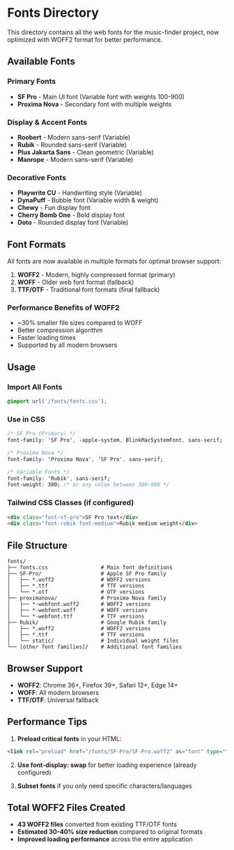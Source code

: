 # Fonts Directory

This directory contains all the web fonts for the music-finder project, now optimized with WOFF2 format for better performance.

## Available Fonts

### Primary Fonts
- **SF Pro** - Main UI font (Variable font with weights 100-900)
- **Proxima Nova** - Secondary font with multiple weights

### Display & Accent Fonts
- **Roobert** - Modern sans-serif (Variable)
- **Rubik** - Rounded sans-serif (Variable)
- **Plus Jakarta Sans** - Clean geometric (Variable)
- **Manrope** - Modern sans-serif (Variable)

### Decorative Fonts
- **Playwrite CU** - Handwriting style (Variable)
- **DynaPuff** - Bubble font (Variable width & weight)
- **Chewy** - Fun display font
- **Cherry Bomb One** - Bold display font
- **Doto** - Rounded display font (Variable)

## Font Formats

All fonts are now available in multiple formats for optimal browser support:

1. **WOFF2** - Modern, highly compressed format (primary)
2. **WOFF** - Older web font format (fallback)
3. **TTF/OTF** - Traditional font formats (final fallback)

### Performance Benefits of WOFF2
- ~30% smaller file sizes compared to WOFF
- Better compression algorithm
- Faster loading times
- Supported by all modern browsers

## Usage

### Import All Fonts
```css
@import url('/fonts/fonts.css');
```

### Use in CSS
```css
/* SF Pro (Primary) */
font-family: 'SF Pro', -apple-system, BlinkMacSystemFont, sans-serif;

/* Proxima Nova */
font-family: 'Proxima Nova', 'SF Pro', sans-serif;

/* Variable Fonts */
font-family: 'Rubik', sans-serif;
font-weight: 300; /* or any value between 300-900 */
```

### Tailwind CSS Classes (if configured)
```html
<div class="font-sf-pro">SF Pro text</div>
<div class="font-rubik font-medium">Rubik medium weight</div>
```

## File Structure

```
fonts/
├── fonts.css                 # Main font definitions
├── SF-Pro/                   # Apple SF Pro family
│   ├── *.woff2               # WOFF2 versions
│   ├── *.ttf                 # TTF versions  
│   └── *.otf                 # OTF versions
├── proximanova/              # Proxima Nova family
│   ├── *-webfont.woff2       # WOFF2 versions
│   ├── *-webfont.woff        # WOFF versions
│   └── *-webfont.ttf         # TTF versions
├── Rubik/                    # Google Rubik family
│   ├── *.woff2               # WOFF2 versions
│   ├── *.ttf                 # TTF versions
│   └── static/               # Individual weight files
└── [other font families]/    # Additional font families
```

## Browser Support

- **WOFF2**: Chrome 36+, Firefox 39+, Safari 12+, Edge 14+
- **WOFF**: All modern browsers
- **TTF/OTF**: Universal fallback

## Performance Tips

1. **Preload critical fonts** in your HTML:
```html
<link rel="preload" href="/fonts/SF-Pro/SF-Pro.woff2" as="font" type="font/woff2" crossorigin>
```

2. **Use font-display: swap** for better loading experience (already configured)

3. **Subset fonts** if you only need specific characters/languages

## Total WOFF2 Files Created

- **43 WOFF2 files** converted from existing TTF/OTF fonts
- **Estimated 30-40% size reduction** compared to original formats
- **Improved loading performance** across the entire application 